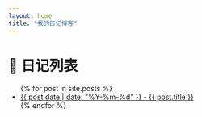 ```yaml
---
layout: home
title: "我的日记博客"
---
```


# 📜 日记列表

<ul>
  {% for post in site.posts %}
    <li>
      <a href="{{ post.url }}">{{ post.date | date: "%Y-%m-%d" }} - {{ post.title }}</a>
    </li>
  {% endfor %}
</ul>
